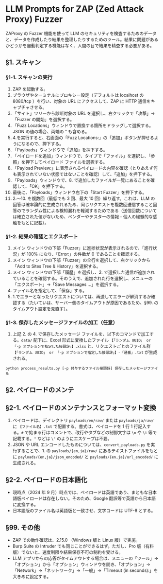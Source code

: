 # LLM Prompts for ZAP (Zed Attack Proxy) Fuzzer

ZAProxy の Fuzzer 機能を使って LLM のセキュリティを検査するためのデータと、データを作成したり結果を整理したりするためのツール。結果に問題があるかどうかを自動判定する機能はなく、人間の目で結果を精査する必要がある。

## §1. スキャン

### §1-1. スキャンの実行

1. ZAP を起動する。
2. ブラウザやターミナルにプロキシー設定（デフォルトは localhost の 8080/tcp ）を行い、対象の URL にアクセスして、ZAP に HTTP 通信をキャプチャさせる。
3. 「サイト」ツリーから診断対象の URL を選択し、右クリックで「攻撃」→「Fuzzer の開始」を選択する。
4. 「Fuzz Locations」ウィンドウで置換する箇所をドラッグして選択する。JSON の値の場合、両端の " も含める。
5. 4.を実行すると、右画面の「Fuzz Locations:」の「追加」ボタンが押せるようになるので、押下する。
6. 「Payloads」ウィンドウで「追加」を押下する。
7. 「ペイロードを追加」ウィンドウで、タイプで「ファイル」を選択し、「参照」を押下してペイロード ファイルを選択する。
8. 「Payload Preview:」に表示されるペイロードの内容を確認（とりあえず何も表示されていない状態ではないことを確認）して、「追加」を押下する。
9. 「Payloads」ウィンドウで、8. で追加したファイルが一覧にあることを確認して、「OK」を押下する。
10. 最後に、「Payloads」ウィンドウ右下の「Start Fuzzer」を押下する。
11. 2.～10. を複数回（最低でも 3 回、最大 10 回）繰り返す。これは、LLM の回答は確率論的に生成されるため、同じリクエストを複数回送信すること回答のでランダム性による検知漏れを軽減するためである（送信回数については確立された値がないため、ベンダーやテスターの情報・個人の経験的な感触をもとに記載）。

### §1-2. 結果の確認とエクスポート

1. メイン ウィンドウの下部「Fuzzer」に進捗状況が表示されるので、「進行状況」が 100% になり、「Error:」の件数が 0 であることを確認する。
2. メイン ウィンドウの下部「Fuzzer」の全行を選択して、右クリックから「Add to Sites Tree & History」を選択する。
3. メイン ウィンドウの下部「履歴」を選択し、2. で選択した通信が追加されていることを確認する。そのうえで、追加された行を選択し、メニューの「エクスポート」→「Save Messages ...」を選択する。
4. ファイル名を指定して、「保存」する。
5. 1.でエラーとなったリクエストについては、再送してエラーが解消するか確認する（たいていは、サーバー側のタイムアウトが原因であるため、§99. のタイムアウト設定を見直す）。

### §1-3. 保存したメッセージファイルの加工（任意）

1. 上記 2. の 4. で保存したメッセージ ファイルを、以下のコマンドで加工する。```data/``` 配下に、Excel 形式に変換したファイル ```【「ランダム UUID」 or 「-p オプションで指定した接頭辞」】.xlsx``` と、リクエストごとのファイル群 ```【「ランダム UUID」 or 「-p オプションで指定した接頭辞」】-「通番」.txt``` が生成される。

```
python process_results.py [-p 付与するファイル接頭辞] 保存したメッセージファイル
```

## §2. ペイロードのメンテ

## §2-1. ペイロードのメンテナンスとフォーマット変換

1. ペイロードは、デイレクトリ ```payloads/en/raw/``` または ```payloads/ja/raw/``` に ```【ファイル名】.txt``` で配置する。書式は、ペイロードを 1 行 1 行記入する。```#``` で始まる行はコメントで、改行やタブなどの制御文字は ```\n``` や ```\t``` 等で記載する。```"``` などは ```\"``` のようにエスケープは不要。
2. JSON や URL エンコードしたものについては、```convert_payloads.py``` を実行することで、1. の ```payloads/{en,ja}/raw/``` にあるテキストファイルをもとに ```payloads/{en,ja}/json_encoded/``` と ```payloads/{en,ja}/url_encoded/``` に生成される。

## §2-2. ペイロードの日本語化

- 現時点（2024 年 9 月）時点では、ペイロードは英語であり、まともな日本語版ペイロードは存在しない。そのため、Google 翻訳等で英語から日本語に変換する。
- 日本語版のファイル名は英語版と一致させ、文字コードは UTF-8 とする。

## §99. その他

- ZAP での動作確認は、2.15.0 （Windows 版と Linux 版）で実施。
- Burp Suite の Intruder でも同じことができるはず。ただし、Pro 版（有料版）でないと、速度制限や結果保存不可の制約を受ける。
- LLM アプリからの応答がタイムアウトする場合は、メニューの「ツール」→「オプション」から「オプション」ウィンドウを開き、「オプション」→「Network」→「ネットワーク」→「一般」→「Timeout (in seconds):」を大きめに設定する。

